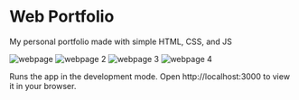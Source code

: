 # Web Portfolio

My personal portfolio made with simple HTML, CSS, and JS

![webpage](https://user-images.githubusercontent.com/99015262/181658874-b294d2e7-96ce-4381-ac60-63e4d10c7d57.png)
![webpage 2](https://user-images.githubusercontent.com/99015262/181658886-b59bdcbe-bead-4e7b-8920-a9400a4ad5d3.png)
![webpage 3](https://user-images.githubusercontent.com/99015262/181658891-c4acb9a0-3812-4966-9669-7e587e705172.png)
![webpage 4](https://user-images.githubusercontent.com/99015262/181658896-3b3ac407-3834-4785-ace8-e5739c677449.png)



Runs the app in the development mode.
Open http://localhost:3000 to view it in your browser.
